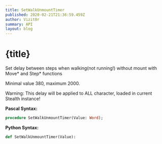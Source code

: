 ```yaml
---
title: SetWalkUnmountTimer
published: 2020-02-21T21:36:59.459Z
author: Vizit0r
summary: API
layout: blog
---
```


# {title}

Set delay between steps when walking(not running!) without mount with Move* and Step* functions

Minimal value 380, maximum 2000.

Warning: This delay will be applied to ALL character, loaded in current Stealth instance!

**Pascal Syntax:**

```pascal
procedure SetWalkUnmountTimer(Value: Word);
```

**Python Syntax:**
```python
def SetWalkUnmountTimer(Value):
```